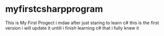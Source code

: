 # myfirstcsharpprogram
This is My First Progect i mdae after just staring to learn c# this is the first version i will update it untill i finish learning c# that i fully knew it
